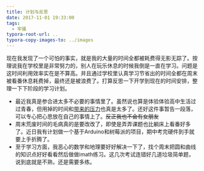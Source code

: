 ```yaml
---
title: 计划与反思
date: 2017-11-01 19:33:00
tags:
  - 牢骚
typora-root-url: ..
typora-copy-images-to: ../images
---
```


现在我发现了一个可怕的事实，就是我的大量的时间全都被耗费得无影无踪了。按理说我在学校里是非常努力的，别人在玩乐休息的时候我倒是一直在学习。问题是这时间利用效率实在是不算高。并且通过学校里认真学习节省出的时间全都在周末被看番休息耗费掉，最终还是被浪费了。打算反思一下开学到现在的时间安排，整理一下下阶段的学习计划。

* 最近我真是参合进太多不必要的事情里了。虽然说也算是体验体验高中生活过过青春，但用掉的时间和[带来的压力](https://lightquantum.xyz/jin-ri-de-fan-nao/)也真是太多了。还好这件事暂告一段落，可以专心把心思放在自己的事情上了。~~反正我也不会有女朋友~~
* 周末荒废时间的毛病真的是要改改了，即使是弄弄课题也比躺床上看番好多了。近日我有计划做一个基于Arduino和树莓派的项目，期中考完硬件到手就要上手折腾了。
* 至于学习方面，我恶心的数学和地理要好好解决一下了，找个周末把圆和曲线的知识点好好看看然后做做imath练习。这几次考试连错好几道垃圾简单题，说到底就是不熟，还是需要多练。